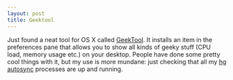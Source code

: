 ```yaml
---
layout: post
title: Geektool
---
```


Just found a neat tool for OS X called
[GeekTool](http://projects.tynsoe.org/en/geektool/). It installs an item
in the preferences pane that allows you to show all kinds of geeky stuff
(CPU load, memory usage etc.) on your desktop. People have done some
pretty cool things with it, but my use is more mundane: just checking
that all my [hg
autosync](https://bitbucket.org/obensonne/hg-autosync/wiki/Home)
processes are up and running.

